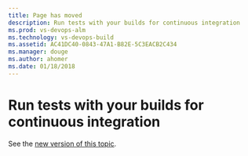 ```yaml
---
title: Page has moved
description: Run tests with your builds for continuous integration 
ms.prod: vs-devops-alm
ms.technology: vs-devops-build
ms.assetid: AC41DC40-0843-47A1-B82E-5C3EACB2C434 
ms.manager: douge
ms.author: ahomer
ms.date: 01/18/2018
---
```


# Run tests with your builds for continuous integration

See the [new version of this topic](getting-started-with-continuous-testing.md).

